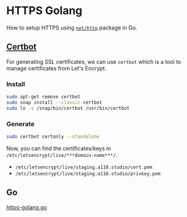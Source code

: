 # HTTPS Golang
How to setup HTTPS using [`net/http`](https://pkg.go.dev/net/http) package in Go.
## [Certbot](https://certbot.eff.org/)
For generating SSL certificates, we can use `certbot` which is a tool to manage certificates from Let's Encrypt.
### Install
```bash
sudo apt-get remove certbot
sudo snap install --classic certbot
sudo ln -s /snap/bin/certbot /usr/bin/certbot
```
### Generate
```bash
sudo certbot certonly --standalone
```
Now, you can find the certificates/keys in `/etc/letsencrypt/live/***domain-name***/`.
- `/etc/letsencrypt/live/staging.a110.studio/cert.pem`
- `/etc/letsencrypt/live/staging.a110.studio/privkey.pem`
## Go
[https-golang.go](./https-golang.go)
